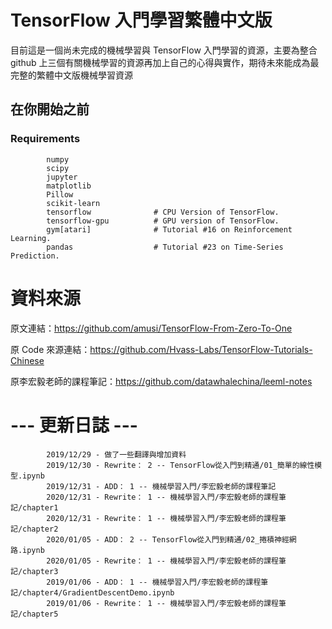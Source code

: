 # TensorFlow 入門學習繁體中文版

目前這是一個尚未完成的機械學習與 TensorFlow 入門學習的資源，主要為整合 github 上三個有關機械學習的資源再加上自己的心得與實作，期待未來能成為最完整的繁體中文版機械學習資源

## 在你開始之前 

### Requirements
 
            numpy
            scipy
            jupyter
            matplotlib
            Pillow
            scikit-learn
            tensorflow              # CPU Version of TensorFlow.
            tensorflow-gpu	        # GPU version of TensorFlow.
            gym[atari]              # Tutorial #16 on Reinforcement Learning.
            pandas                  # Tutorial #23 on Time-Series Prediction.
                      
# 資料來源

原文連結：https://github.com/amusi/TensorFlow-From-Zero-To-One  

原 Code 來源連結：https://github.com/Hvass-Labs/TensorFlow-Tutorials-Chinese

原李宏毅老師的課程筆記：https://github.com/datawhalechina/leeml-notes            

# --- 更新日誌 ---
            2019/12/29 - 做了一些翻譯與增加資料
            2019/12/30 - Rewrite： 2 -- TensorFlow從入門到精通/01_簡單的線性模型.ipynb
            2019/12/31 - ADD： 1 -- 機械學習入門/李宏毅老師的課程筆記
            2020/12/31 - Rewrite： 1 -- 機械學習入門/李宏毅老師的課程筆記/chapter1
            2020/12/31 - Rewrite： 1 -- 機械學習入門/李宏毅老師的課程筆記/chapter2
            2020/01/05 - ADD： 2 -- TensorFlow從入門到精通/02_捲積神經網路.ipynb
            2020/01/05 - Rewrite： 1 -- 機械學習入門/李宏毅老師的課程筆記/chapter3
            2019/01/06 - ADD： 1 -- 機械學習入門/李宏毅老師的課程筆記/chapter4/GradientDescentDemo.ipynb
            2019/01/06 - Rewrite： 1 -- 機械學習入門/李宏毅老師的課程筆記/chapter5
